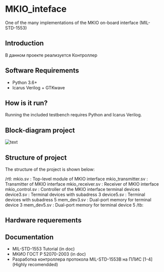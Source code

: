 # MKIO_inteface
One of the many implementations of the MKIO on-board interface (MIL-STD-1553)

## Introduction

В данном проекте реализуется Контроллер
## Software Requirements

* Python 3.6+
* Icarus Verilog + GTKwave

## How is it run?
Running the included testbench requires Python and Icarus Verilog.
## Block-diagram project
![text](../interface_MKIO/doc/Block_diagram.png)
## Structure of project

The structure of the project is shown below:

/rtl:
    mkio.sv             : Top-level module of MKIO interface
    mkio_transmitter.sv : Transmitter of MKIO interface
    mkio_receiver.sv    : Receiver of MKIO interface
    mkio_control.sv     : Controller of the MKIO interface terminal devices
    device3.sv          : Terminal devices with subadress 3
    device5.sv          : Terminal devices with subadress 5
    mem_dev3.sv         : Dual-port memory for terminal device 3
    mem_dev5.sv         : Dual-port memory for terminal device 5
/tb:

## Hardware requerements 
## Documentation

* MIL-STD-1553 Tutorial (in doc)
* МКИО ГОСТ Р 52070-2003 (in doc)
* Разработка контроллера протокола MIL-STD-1553B на ПЛИС [1-4] (Highly recomendded)